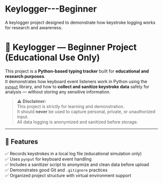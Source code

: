 # Keylogger---Beginner
A keylogger project designed to demonstrate how keystroke logging works for research and awareness.

# 🧠 Keylogger — Beginner Project (Educational Use Only)

This project is a **Python-based typing tracker** built for **educational and research purposes**.  
It demonstrates how keyboard event listeners work in Python using the [`pynput`](https://pypi.org/project/pynput/) library, and how to **collect and sanitize keystroke data** safely for analysis — without storing any sensitive information.

> ⚠️ **Disclaimer:**  
> This project is strictly for learning and demonstration.  
> It should **never** be used to capture personal, private, or unauthorized input.  
> All data logging is anonymized and sanitized before storage.

---

## 🧩 Features

✅ Records keystrokes in a local log file (educational simulation only)  
✅ Uses `pynput` for keyboard event handling  
✅ Includes a sanitizer script to anonymize and clean data before upload  
✅ Demonstrates good Git and `.gitignore` practices  
✅ Organized project structure with virtual environment support  
